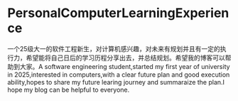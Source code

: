 # PersonalComputerLearningExperience
一个25级大一的软件工程新生，对计算机感兴趣，对未来有规划并且有一定的执行力，希望能将自己日后的学习历程分享出去，并总结规划。希望我的博客可以帮助到大家。A software engineering student,started my first year of university in 2025,interested in computers,with a clear future plan and good execution ability,hopes to share my future learing journey and summaraize the plan.I hope my blog can be helpful to everyone.
